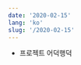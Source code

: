 ```yaml
---
date: '2020-02-15'
lang: 'ko'
slug: '/2020-02-15'
---
```


- 프로젝트 어덕행덕

<head>
  <html lang="ko-KR"/>
</head>
